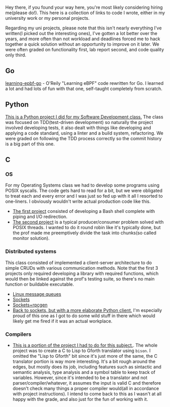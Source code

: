 Hey there, if you found your way here, you're most likely considering hiring me(please do!). This here is a collection of links to code I wrote, either in my university work or my personal projects. 

Regarding my uni projects, please note that this isn't nearly everything I've written(I picked out the interesting ones), I've gotten a lot better over the years, and more often than not workload and deadlines forced me to hack together a quick solution without an opportunity to improve on it later. We were often graded on functionality first, lab report second, and code quality only third.

## Go
[learning-epbf-go](https://github.com/viktordoronin/learning-ebpf-go) - O'Reily "Learning eBPF" code rewritten for Go. I learned a lot and had lots of fun with that one, self-taught completely from scratch.
## Python
[This is a Python project I did for my Software Development class.](https://github.com/viktordoronin/python-sd) The class was focused on TDD(test-driven development) so naturally the project involved developing tests, it also dealt with things like developing and applying a code standard, using a linter and a build system, refactoring. We were graded on following the TDD process correctly so the commit history is a big part of this one.
## C
### OS
For my Operating Systems class we had to develop some programs using POSIX syscalls. The code gets hard to read for a bit, but we were obligated to treat each and every error and I was just so fed up with it all I resorted to one-liners. I obviously wouldn't write actual production code like this. 
- [The first project](https://github.com/viktordoronin/os_shell) consisted of developing a Bash shell complete with piping and I/O redirection.
- [The second project](https://github.com/viktordoronin/os_threads) is a typical producer/consumer problem solved with POSIX threads. I wanted to do it round robin like it's typically done, but the prof made me preemptively divide the task into chunks(so called monitor solution).
### Distributed systems
This class consisted of implemented a client-server architecture to do simple CRUDs with various communication methods. Note that the first 3 projects only required developing a library with required functions, which would then be linked against the prof's testing suite, so there's no main function or buildable executable.
- [Linux message queues](https://github.com/viktordoronin/mq)
- [Sockets](https://github.com/viktordoronin/SSDD_EE2)
- [Sockets+rpcgen](https://github.com/viktordoronin/rpcgen)
- [Back to sockets, but with a more elaborate Python client.](https://github.com/viktordoronin/SSDD_PRACTICA) I'm especially proud of this one as I got to do some wild stuff in there which would likely get me fired if it was an actual workplace.
### Compilers
- [This is a portion of the project I had to do for this subject.](https://github.com/viktordoronin/ctolisp). The whole project was to create a C to Lisp to Gforth translator using `bison`. I omitted the "Lisp to Gforth" bit since it's just more of the same, the C translator portion is way more interesting. It's a bit rough around the edges, but mostly does its job, including features such as sintactic and semantic analysis, type analysis and a symbol table to keep track of variables. However, since it's intended to be a translator and not parser/compiler/whatever, it assumes the input is valid C and therefore doesn't check many things a proper compiler would(all in accordance with project instructions). I intend to come back to this as I wasn't at all happy with the grade, and also just for the fun of working with it. 
